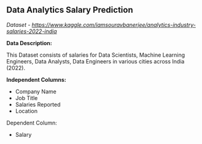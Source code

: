 
## Data Analytics Salary Prediction

_Dataset - https://www.kaggle.com/iamsouravbanerjee/analytics-industry-salaries-2022-india_

**Data Description:** 

This Dataset consists of salaries for Data Scientists, Machine Learning Engineers, Data Analysts, Data Engineers in various cities across India (2022).

**Independent Columns:**

- Company Name	
- Job Title	
- Salaries Reported	
- Location	

Dependent Column:

- Salary
